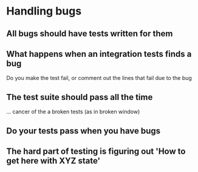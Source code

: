 # Handling bugs

## All bugs should have tests written for them

## What happens when an integration tests finds a bug

Do you make the test fail, or comment out the lines that fail due to the bug

## The test suite should pass all the time

... cancer of the a broken tests (as in broken window)

## Do your tests pass when you have bugs

## The hard part of testing is figuring out 'How to get here with XYZ state'
